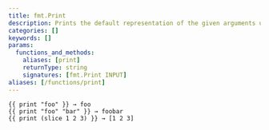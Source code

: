 ```yaml
---
title: fmt.Print
description: Prints the default representation of the given arguments using the standard `fmt.Print` function.
categories: []
keywords: []
params:
  functions_and_methods:
    aliases: [print]
    returnType: string
    signatures: [fmt.Print INPUT]
aliases: [/functions/print]
---
```


```go-html-template
{{ print "foo" }} → foo
{{ print "foo" "bar" }} → foobar
{{ print (slice 1 2 3) }} → [1 2 3]
```
